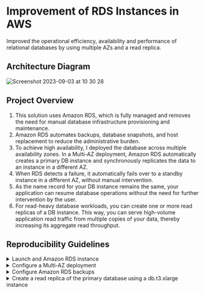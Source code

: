 # Improvement of RDS Instances in AWS
Improved the operational efficiency, availability and performance of relational databases by using multiple AZs and a read replica.

## Architecture Diagram

![Screenshot 2023-09-03 at 10 30 28](https://github.com/martins-jean/Improvement-of-RDS-Instances-in-AWS/assets/118685801/beee3609-0866-4f41-aa43-5e8164efbdc5)

## Project Overview

1. This solution uses Amazon RDS, which is fully managed and removes the need for manual database infrastructure provisioning and maintenance. <br>
2. Amazon RDS automates backups, database snapshots, and host replacement to reduce the administrative burden. <br>
3. To achieve high availability, I deployed the database across multiple availability zones. In a Multi-AZ deployment, Amazon RDS automatically creates a primary DB instance and synchronously replicates the data to an instance in a different AZ. <br>
4. When RDS detects a failure, it automatically fails over to a standby instance in a different AZ, without manual intervention. <br>
5. As the name record for your DB instance remains the same, your application can resume database operations without the need for further intervention by the user. <br>
6. For read-heavy database workloads, you can create one or more read replicas of a DB instance. This way, you can serve high-volume application read traffic from multiple copies of your data, thereby increasing its aggregate read throughput. <br>

## Reproducibility Guidelines

<details>
  <summary>Launch and Amazon RDS instance</summary>
  1. Navigate to the RDS console. <br>
  2. Select Databases and click create database. <br>
  3. Choose "Standard create" and the MariaDB engine type. <br>
  4. Keep the version provided by default and choose the Dev/Test template. <br>
  5. Use the following configurations: <br>
  - Instance identifier: my-database. <br>
  - Master username: admin. <br>
  - Master password: TheRQDword777! <br>
  - frrrrrttc
</details>

<details>
  <summary>Configure a Multi-AZ deployment</summary>
</details>

<details>
  <summary>Configure Amazon RDS backups</summary>
</details>

<details>
  <summary>Create a read replica of the primary database using a db.t3.xlarge instance</summary>
</details>
